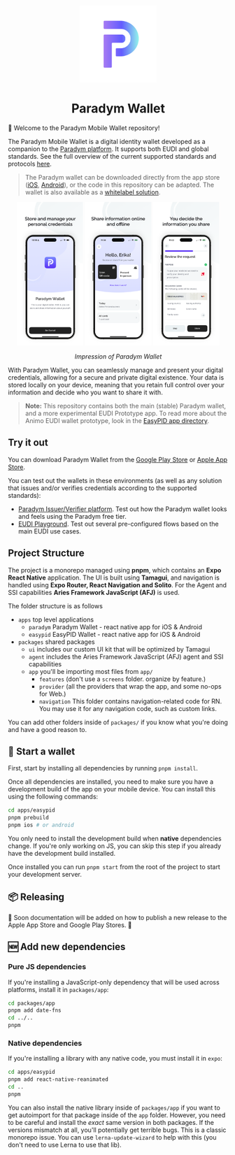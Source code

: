 <div align="center">
   <img src="assets/icon.png" alt="Animo Logo" height="176px" />
</div>

<h1 align="center"><b>Paradym Wallet</b></h1>

🚀 Welcome to the Paradym Mobile Wallet repository!

The Paradym Mobile Wallet is a digital identity wallet developed as a companion to the [Paradym platform](https://paradym.id/). It supports both EUDI and global standards. See the full overview of the current supported standards and protocols [here](https://paradym.id/products/paradym-mobile-wallet).

> The Paradym wallet can be downloaded directly from the app store ([iOS](https://apps.apple.com/nl/app/paradym-wallet/id6449846111?l=en), [Android](https://play.google.com/store/apps/details?id=id.paradym.wallet)), or the code in this repository can be adapted. The wallet is also available as a [whitelabel solution](mailto:ana@paradym.id). 

<div align="center">
  <img src="assets/ios-1.png" width="30%" />
  <img src="assets/ios-2.png" width="30%" />
  <img src="assets/ios-3.png" width="30%" />
</div>

<p align="center"><i>Impression of Paradym Wallet</i></p>

With Paradym Wallet, you can seamlessly manage and present your digital credentials, allowing for a secure and private digital existence. Your data is stored locally on your device, meaning that you retain full control over your information and decide who you want to share it with.

> **Note:** 
> This repository contains both the main (stable) Paradym wallet, and a more experimental EUDI Prototype app. To read more about the Animo EUDI wallet prototype, look in the [EasyPID app directory](apps/easypid).

## Try it out

You can download Paradym Wallet from the [Google Play Store](https://play.google.com/store/apps/details?id=id.paradym.wallet) or [Apple App Store](https://apps.apple.com/nl/app/paradym-wallet/id6449846111?l=en).

You can test out the wallets in these environments (as well as any solution that issues and/or verifies credentials according to the supported standards):

- [Paradym Issuer/Verifier platform](https://paradym.id/sign-up). Test out how the Paradym wallet looks and feels using the Paradym free tier. 
- [EUDI Playground](https://funke.animo.id/). Test out several pre-configured flows based on the main EUDI use cases.


## Project Structure

The project is a monorepo managed using **pnpm**, which contains an **Expo React Native** application. The UI is built using **Tamagui**, and navigation is handled using **Expo Router, React Navigation and Solito**. For the Agent and SSI capabilities **Aries Framework JavaScript (AFJ)** is used.

The folder structure is as follows

- `apps` top level applications
  - `paradym` Paradym Wallet - react native app for iOS & Android
  - `easypid` EasyPID Wallet - react native app for iOS & Android
- `packages` shared packages
  - `ui` includes our custom UI kit that will be optimized by Tamagui
  - `agent` includes the Aries Framework JavaScript (AFJ) agent and SSI capabilities
  - `app` you'll be importing most files from `app/`
    - `features` (don't use a `screens` folder. organize by feature.)
    - `provider` (all the providers that wrap the app, and some no-ops for Web.)
    - `navigation` This folder contains navigation-related code for RN. You may use it for any navigation code, such as custom links.

You can add other folders inside of `packages/` if you know what you're doing and have a good reason to.

## 🏁 Start a wallet

First, start by installing all dependencies by running `pnpm install`.

Once all dependencies are installed, you need to make sure you have a development build of the app on your mobile device.
You can install this using the following commands:

```sh
cd apps/easypid
pnpm prebuild
pnpm ios # or android
```

You only need to install the development build when **native** dependencies change. If you're only working on JS, you can skip this step if you already have the development build installed.

Once installed you can run `pnpm start` from the root of the project to start your development server.

## 📦 Releasing

🚧 Soon documentation will be added on how to publish a new release to the Apple App Store and Google Play Stores. 🚧

## 🆕 Add new dependencies

### Pure JS dependencies

If you're installing a JavaScript-only dependency that will be used across platforms, install it in `packages/app`:

```sh
cd packages/app
pnpm add date-fns
cd ../..
pnpm
```

### Native dependencies

If you're installing a library with any native code, you must install it in `expo`:

```sh
cd apps/easypid
pnpm add react-native-reanimated
cd ..
pnpm
```

You can also install the native library inside of `packages/app` if you want to get autoimport for that package inside of the `app` folder. However, you need to be careful and install the _exact_ same version in both packages. If the versions mismatch at all, you'll potentially get terrible bugs. This is a classic monorepo issue. You can use `lerna-update-wizard` to help with this (you don't need to use Lerna to use that lib).
